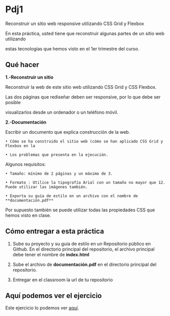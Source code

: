 # Pdj1

Reconstruir un sitio web responsive utilizando CSS Grid y Flexbox

En esta práctica, usted tiene que reconstruir algunas partes de un sitio web utilizando

estas tecnologías que hemos visto en el 1er trimestre del curso.

## Qué hacer

**1.-Reconstruir un sitio**

Reconstruir la web de este sitio web utilizando CSS Grid y CSS Flexbox.

Las dos páginas que rediseñar deben ser responsive, por lo que debe ser posible

visualizarlos desde un ordenador o un teléfono móvil.

**2.-Documentación**

Escribir un documento que explica construcción de la web.

    • Cómo se ha construido el sitio web (cómo se han aplicado CSS Grid y Flexbox en la

    • Los problemas que presenta en la ejecución.

Algunos requisitos:

    • Tamaño: mínimo de 2 páginas y un máximo de 3.

    • Formato : Utilice la tipografía Arial con un tamaño no mayor que 12. Puede utilizar las imágenes también.

    • Exporta su guía de estilo en un archivo con el nombre de **documentación.pdf**

Por supuesto también se puede utilizar todas las propiedades CSS que hemos visto en clase.

## Cómo entregar a esta práctica

1) Sube su proyecto y su guía de estilo en un Repositorio público en Github. 
En el directorio principal del repositorio, el archivo principal debe tener el nombre de **index.html**

2) Sube el archivo de **documentación.pdf** en el directorio principal del repositorio.

3) Entregar en el classroom la url de tu repositorio

## Aquí podemos ver el ejercicio
Este ejercicio lo podemos ver [aquí](https://rawcdn.githack.com/sergjime/PDJ1/ac6847600bf5142a4b02d94ca694e44b75c778fd/home.html).
